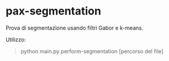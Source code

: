 # pax-segmentation

Prova di segmentazione usando filtri Gabor e k-means.

Utilizzo:
> python main.py perform-segmentation [percorso del file]
